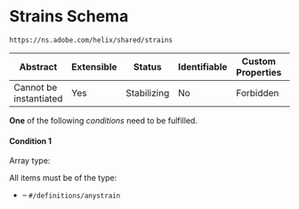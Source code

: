 
# Strains Schema

```
https://ns.adobe.com/helix/shared/strains
```


| Abstract | Extensible | Status | Identifiable | Custom Properties | Additional Properties | Defined In |
|----------|------------|--------|--------------|-------------------|-----------------------|------------|
| Cannot be instantiated | Yes | Stabilizing | No | Forbidden | Permitted | [strains.schema.json](strains.schema.json) |


**One** of the following *conditions* need to be fulfilled.


#### Condition 1


Array type: 

All items must be of the type:
* []() – `#/definitions/anystrain`




